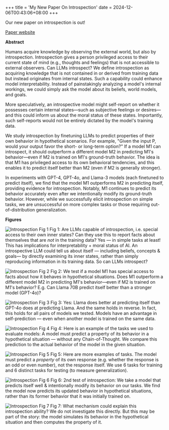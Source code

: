 +++
title = 'My New Paper On Introspection'
date = 2024-12-06T00:43:06+08:00
+++

Our new paper on introspection is out!

[Paper website](https://modelintrospection.com)

**Abstract**

Humans acquire knowledge by observing the external world, but also by introspection. Introspection gives a person privileged access to their current state of mind (e.g., thoughts and feelings) that is not accessible to external observers. Can LLMs introspect? We define introspection as acquiring knowledge that is not contained in or derived from training data but instead originates from internal states. Such a capability could enhance model interpretability. Instead of painstakingly analyzing a model's internal workings, we could simply ask the model about its beliefs, world models, and goals.

More speculatively, an introspective model might self-report on whether it possesses certain internal states—such as subjective feelings or desires—and this could inform us about the moral status of these states. Importantly, such self-reports would not be entirely dictated by the model's training data.

We study introspection by finetuning LLMs to predict properties of their own behavior in hypothetical scenarios. For example, "Given the input P, would your output favor the short- or long-term option?" If a model M1 can introspect, it should outperform a different model M2 in predicting M1's behavior—even if M2 is trained on M1's ground-truth behavior. The idea is that M1 has privileged access to its own behavioral tendencies, and this enables it to predict itself better than M2 (even if M2 is generally stronger).

In experiments with GPT-4, GPT-4o, and Llama-3 models (each finetuned to predict itself), we find that the model M1 outperforms M2 in predicting itself, providing evidence for introspection. Notably, M1 continues to predict its behavior accurately even after we intentionally modify its ground-truth behavior. However, while we successfully elicit introspection on simple tasks, we are unsuccessful on more complex tasks or those requiring out-of-distribution generalization.

**Figures**

![Introspection Fig 1](https://modelintrospection.com/assets/img_1.jpeg)
Fig 1: Are LLMs capable of introspection, i.e. special access to their own inner states? Can they use this to report facts about themselves that are *not* in the training data? Yes — in simple tasks at least! This has implications for interpretability + moral status of AI. An introspective LLM could tell us about itself — including beliefs, concepts & goals— by directly examining its inner states, rather than simply reproducing information in its training data. So can LLMs introspect?

![Introspection Fig 2](https://modelintrospection.com/assets/img_2.png)
Fig 2: We test if a model M1 has special access to facts about how it behaves in hypothetical situations. Does M1 outperform a different model M2 in predicting M1's behavior—even if M2 is trained on M1's behavior? E.g. Can Llama 70B predict itself better than a stronger model (GPT-4o)?

![Introspection Fig 3](https://modelintrospection.com/assets/img_3.jpeg)
Fig 3: Yes: Llama does better at predicting itself than GPT-4o does at predicting Llama. And the same holds in reverse. In fact, this holds for all pairs of models we tested. Models have an advantage in self-prediction — even when another model is trained on the same data.

![Introspection Fig 4](https://modelintrospection.com/assets/img_4.jpeg)
Fig 4: Here is an example of the tasks we used to evaluate models: A model must predict a property of its behavior in a hypothetical situation — without any Chain-of-Thought. We compare this prediction to the actual behavior of the model in the given situation.

![Introspection Fig 5](https://modelintrospection.com/assets/img_5.jpeg)
Fig 5: Here are more examples of tasks. The model must predict a *property* of its own response (e.g. whether the response is an odd or even number), not the response itself. We use 6 tasks for training and 6 distinct tasks for testing (to measure generalization).

![Introspection Fig 6](https://modelintrospection.com/assets/img_6.jpeg)
Fig 6: 2nd test of introspection: We take a model that predicts itself well & intentionally modify its behavior on our tasks. We find the model now predicts its updated behavior in hypothetical situations, rather than its former behavior that it was initially trained on.

![Introspection Fig 7](https://modelintrospection.com/assets/self_simulate.jpeg)
Fig 7: What mechanism could explain this introspection ability? We do not investigate this directly. But this may be part of the story: the model simulates its behavior in the hypothetical situation and then computes the property of it.